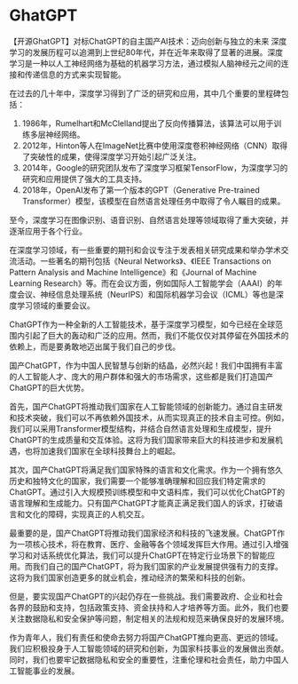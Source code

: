 # GhatGPT
【开源GhatGPT】对标ChatGPT的自主国产AI技术：迈向创新与独立的未来
深度学习的发展历程可以追溯到上世纪80年代，并在近年来取得了显著的进展。深度学习是一种以人工神经网络为基础的机器学习方法，通过模拟人脑神经元之间的连接和传递信息的方式来实现智能。

在过去的几十年中，深度学习得到了广泛的研究和应用，其中几个重要的里程碑包括：

1. 1986年，Rumelhart和McClelland提出了反向传播算法，该算法可以用于训练多层神经网络。
2. 2012年，Hinton等人在ImageNet比赛中使用深度卷积神经网络（CNN）取得了突破性的成果，使得深度学习开始引起广泛关注。
3. 2014年，Google的研究团队发布了深度学习框架TensorFlow，为深度学习的研究和应用提供了强大的工具支持。
4. 2018年，OpenAI发布了第一个版本的GPT（Generative Pre-trained Transformer）模型，该模型在自然语言处理任务中取得了令人瞩目的成果。

至今，深度学习在图像识别、语音识别、自然语言处理等领域取得了重大突破，并逐渐应用于各个行业。

在深度学习领域，有一些重要的期刊和会议专注于发表相关研究成果和举办学术交流活动。一些著名的期刊包括《Neural Networks》、《IEEE Transactions on Pattern Analysis and Machine Intelligence》和《Journal of Machine Learning Research》等。而在会议方面，例如国际人工智能学会（AAAI）的年度会议、神经信息处理系统（NeurIPS）和国际机器学习会议（ICML）等也是深度学习领域的重要会议。

ChatGPT作为一种全新的人工智能技术，基于深度学习模型，如今已经在全球范围内引起了巨大的轰动和广泛的应用。然而，我们不能仅仅对其停留在外国技术的依赖上，而是要勇敢地迈出属于我们自己的步伐。

国产ChatGPT，作为中国人民智慧与创新的结晶，必然兴起！我们中国拥有丰富的人工智能人才、庞大的用户群体和强大的市场需求，这些都是我们打造国产ChatGPT的巨大优势。

首先，国产ChatGPT将推动我们国家在人工智能领域的创新能力。通过自主研发和技术突破，我们可以不再依赖外国技术，从而实现真正的技术自主可控。例如，我们可以采用Transformer模型结构，并结合自然语言处理和生成模型，提升ChatGPT的生成质量和交互体验。这将为我们国家带来巨大的科技进步和发展机遇，也将加速我们国家在全球科技舞台上的崛起。

其次，国产ChatGPT将满足我们国家特殊的语言和文化需求。作为一个拥有悠久历史和独特文化的国家，我们需要一个能够准确理解和回应我们特定需求的ChatGPT。通过引入大规模预训练模型和中文语料库，我们可以优化ChatGPT的语言理解和生成能力。只有国产ChatGPT才能真正满足我们国人的诉求，打破语言和文化的障碍，实现真正的人机交互。

最重要的是，国产ChatGPT将推动我们国家经济和科技的飞速发展。ChatGPT作为一项核心技术，将在教育、医疗、金融等各个领域发挥巨大作用。通过引入增强学习和对话系统优化算法，我们可以提升ChatGPT在特定行业场景下的智能应用。而我们自己的国产ChatGPT，将为我们国家的产业发展提供强有力的支撑。这将为我们国家创造更多的就业机会，推动经济的繁荣和科技的创新。

但是，要实现国产ChatGPT的兴起仍存在一些挑战。我们需要政府、企业和社会各界的鼓励和支持，包括政策支持、资金扶持和人才培养等方面。此外，我们也要关注数据隐私和安全保护等问题，制定相关的法规和规范来确保良好的发展环境。

作为青年人，我们有责任和使命去努力将国产ChatGPT推向更高、更远的领域。我们应积极投身于人工智能领域的研究和创新，为国家科技事业的发展做出贡献。同时，我们也要牢记数据隐私和安全的重要性，注重伦理和社会责任，助力中国人工智能事业的发展。
